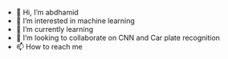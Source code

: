 - 👋 Hi, I’m abdhamid 
- 👀 I’m interested in machine learning 
- 🌱 I’m currently learning 
- 💞️ I’m looking to collaborate on CNN and Car plate recognition
- 📫 How to reach me 

<!---
abdumehammed/abdumehammed is a ✨ special ✨ repository because its `README.md` (this file) appears on your GitHub profile.
You can click the Preview link to take a look at your changes.
--->
